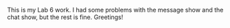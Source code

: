 This is my Lab 6 work. I had some problems with the message show and the chat show, but the rest is fine. Greetings!
